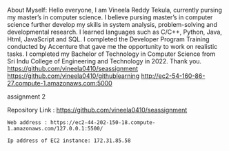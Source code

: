 About Myself:
Hello everyone,
I am Vineela Reddy Tekula, currently pursing my master’s in computer science. I 
believe pursing master’s in computer science further develop my skills in system 
analysis, problem-solving and developmental research.
I learned languages such as C/C++, Python, Java, Html, JavaScript and SQL. I 
completed the Developer Program Training conducted by Accenture that gave me 
the opportunity to work on realistic tasks.
I completed my Bachelor of Technology in Computer Science from Sri Indu 
College of Engineering and Technology in 2022.
Thank you.
https://github.com/vineela0410/seassignment
https://github.com/vineela0410/githublearning
http://ec2-54-160-86-27.compute-1.amazonaws.com:5000


assignment 2

Repository Link : https://github.com/vineela0410/seassignment

	Web address : https://ec2-44-202-150-18.compute-1.amazonaws.com/127.0.0.1:5500/

	Ip address of EC2 instance: 172.31.85.58
